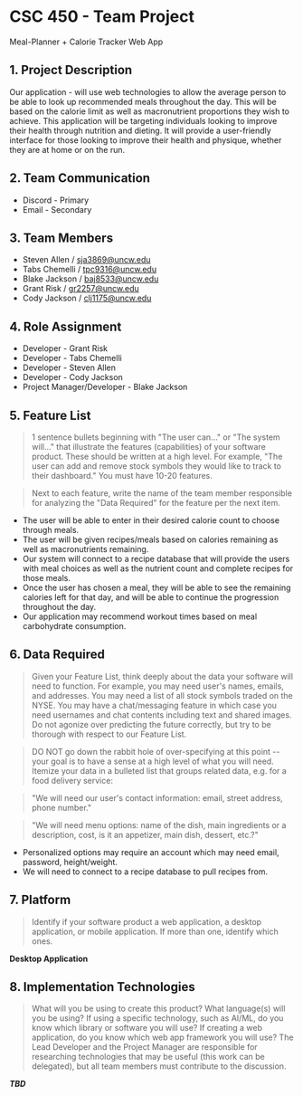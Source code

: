 # CSC 450 - Team Project
Meal-Planner + Calorie Tracker Web App

## 1. Project Description
Our application - will use web technologies to allow the average person to be able to look up recommended meals throughout the day.  This will be based on the calorie limit as well as macronutrient proportions they wish to achieve. This application will be targeting individuals looking to improve their health through nutrition and dieting.  It will provide a user-friendly interface for those looking to improve their health and physique, whether they are at home or on the run.

## 2. Team Communication
* Discord - Primary <br>
* Email - Secondary <br>

## 3. Team Members
* Steven Allen  /  sja3869@uncw.edu <br>
* Tabs Chemelli  /  tpc9316@uncw.edu <br>
* Blake Jackson  /  baj8533@uncw.edu <br>
* Grant Risk  /  gr2257@uncw.edu <br>
* Cody Jackson / clj1175@uncw.edu

## 4. Role Assignment 
* Developer - Grant Risk <br>
* Developer - Tabs Chemelli <br>
* Developer - Steven Allen <br>
* Developer - Cody Jackson <br>
* Project Manager/Developer - Blake Jackson <br>

## 5. Feature List
>1 sentence bullets beginning with "The user can..." or "The system will..." that illustrate the features (capabilities) of your software product. These should be written at a high level. For example, "The user can add and remove stock symbols they would like to track to their dashboard." You must have 10-20 features. <br>

>Next to each feature, write the name of the team member responsible for analyzing the "Data Required" for the feature per the next item. <br>

* The user will be able to enter in their desired calorie count to choose through meals.
* The user will be given recipes/meals based on calories remaining as well as macronutrients remaining. 
* Our system will connect to a recipe database that will provide the users with meal choices as well as the nutrient count and complete recipes for those meals.
* Once the user has chosen a meal, they will be able to see the remaining calories left for that day, and will be able to continue the progression throughout the day.
* Our application may recommend workout times based on meal carbohydrate consumption.

## 6. Data Required
>Given your Feature List, think deeply about the data your software will need to function. For example, you may need user's names, emails, and addresses. You may need a list of all stock symbols traded on the NYSE. You may have a chat/messaging feature in which case you need usernames and chat contents including text and shared images. Do not agonize over predicting the future correctly, but try to be thorough with respect to our Feature List. <br>

>DO NOT go down the rabbit hole of over-specifying at this point -- your goal is to have a sense at a high level of what you will need. Itemize your data in a bulleted list that groups related data, e.g. for a food delivery service: <br>

>"We will need our user's contact information: email, street address, phone number." <br>

>"We will need menu options: name of the dish, main ingredients or a description, cost, is it an appetizer, main dish, dessert, etc.?" <br>

* Personalized options may require an account which may need email, password, height/weight.
* We will need to connect to a recipe database to pull recipes from.

## 7. Platform
>Identify if your software product a web application, a desktop application, or mobile application. If more than one, identify which ones. <br>

**Desktop Application**

## 8. Implementation Technologies
>What will you be using to create this product? What language(s) will you be using? If using a specific technology, such as AI/ML, do you know which library or software you will use? If creating a web application, do you know which web app framework you will use? The Lead Developer and the Project Manager are responsible for researching technologies that may be useful (this work can be delegated), but all team members must contribute to the discussion. <br>

**_TBD_**
